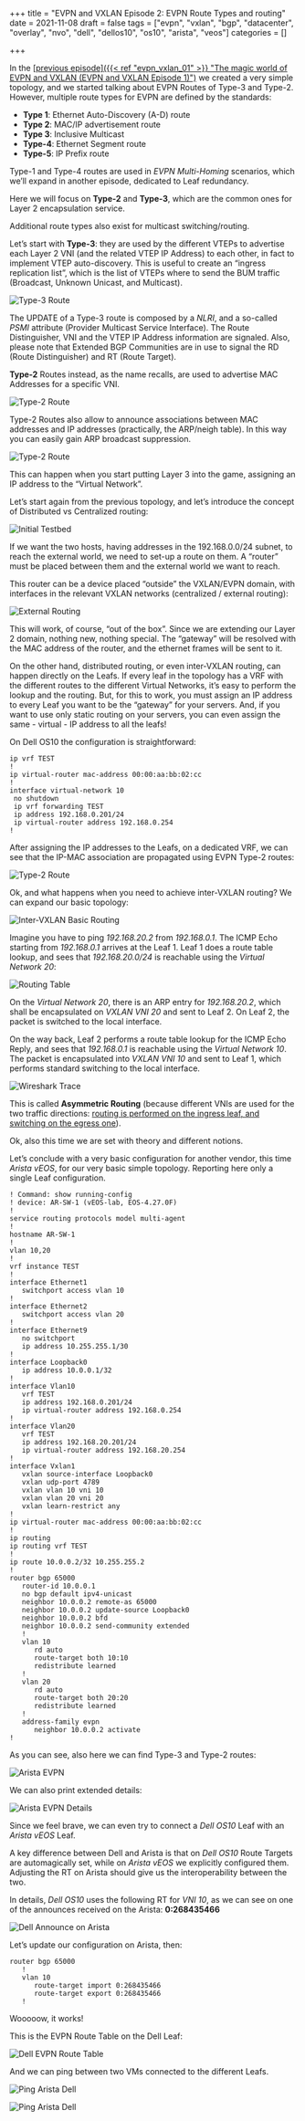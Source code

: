 +++
title = "EVPN and VXLAN Episode 2: EVPN Route Types and routing"
date = 2021-11-08
draft = false
tags = ["evpn", "vxlan", "bgp", "datacenter", "overlay", "nvo", "dell", "dellos10", "os10", "arista", "veos"]
categories = []

+++

In the <u>[previous episode]({{< ref "evpn_vxlan_01" >}} "The magic world of EVPN and VXLAN (EVPN and VXLAN Episode 1)")</u> we created a very simple topology, and we started talking about EVPN Routes of Type-3 and Type-2. However, multiple route types for EVPN are defined by the standards:
* **Type 1**: Ethernet Auto-Discovery (A-D) route
* **Type 2**: MAC/IP advertisement route
* **Type 3**: Inclusive Multicast
* **Type-4**: Ethernet Segment route
* **Type-5**: IP Prefix route

Type-1 and Type-4 routes are used in *EVPN Multi-Homing* scenarios, which we’ll expand in another episode, dedicated to Leaf redundancy.

Here we will focus on **Type-2** and **Type-3**, which are the common ones for Layer 2 encapsulation service.

Additional route types also exist for multicast switching/routing.

Let’s start with **Type-3**: they are used by the different VTEPs to advertise each Layer 2 VNI (and the related VTEP IP Address) to each other, in fact to implement VTEP auto-discovery. This is useful to create an “ingress replication list”, which is the list of VTEPs where to send the BUM traffic (Broadcast, Unknown Unicast, and Multicast).

![Type-3 Route](Type_3.png#sixhundreds)

The UPDATE of a Type-3 route is composed by a *NLRI*, and a so-called *PSMI* attribute (Provider Multicast Service Interface).
The Route Distinguisher, VNI and the VTEP IP Address information are signaled.
Also, please note that Extended BGP Communities are in use to signal the RD (Route Distinguisher) and RT (Route Target).

**Type-2** Routes instead, as the name recalls, are used to advertise MAC Addresses for a specific VNI.

![Type-2 Route](Type_2_MAC.png#sixhundreds)

Type-2 Routes also allow to announce associations between MAC addresses and IP addresses (practically, the ARP/neigh table). In this way you can easily gain ARP broadcast suppression.

![Type-2 Route](Type_2_MAC_IP.png#sixhundreds)

This can happen when you start putting Layer 3 into the game, assigning an IP address to the “Virtual Network”.

Let’s start again from the previous topology, and let’s introduce the concept of Distributed vs Centralized routing:

![Initial Testbed](First_Topology.png#small)

If we want the two hosts, having addresses in the 192.168.0.0/24 subnet, to reach the external world, we need to set-up a route on them. A “router” must be placed between them and the external world we want to reach.

This router can be a device placed “outside” the VXLAN/EVPN domain, with interfaces in the relevant VXLAN networks (centralized / external routing):

![External Routing](External_Routing.png#small)

This will work, of course, “out of the box”. Since we are extending our Layer 2 domain, nothing new, nothing special. The “gateway” will be resolved with the MAC address of the router, and the ethernet frames will be sent to it.

On the other hand, distributed routing, or even inter-VXLAN routing, can happen directly on the Leafs.
If every leaf in the topology has a VRF with the different routes to the different Virtual Networks, it’s easy to perform the lookup and the routing.
But, for this to work, you must assign an IP address to every Leaf you want to be the “gateway” for your servers.
And, if you want to use only static routing on your servers, you can even assign the same - virtual - IP address to all the leafs!

On Dell OS10 the configuration is straightforward:

```
ip vrf TEST
!
ip virtual-router mac-address 00:00:aa:bb:02:cc
!
interface virtual-network 10
 no shutdown
 ip vrf forwarding TEST
 ip address 192.168.0.201/24
 ip virtual-router address 192.168.0.254
!
```

After assigning the IP addresses to the Leafs, on a dedicated VRF, we can see that the IP-MAC association are propagated using EVPN Type-2 routes:

![Type-2 Route](Dell_Type_2.png#mid)

Ok, and what happens when you need to achieve inter-VXLAN routing?
We can expand our basic topology:

![Inter-VXLAN Basic Routing](Inter_VXLAN_Routing_base.png#small)

Imagine you have to ping *192.168.20.2* from *192.168.0.1*.
The ICMP Echo starting from *192.168.0.1* arrives at the Leaf 1. Leaf 1 does a route table lookup, and sees that *192.168.20.0/24* is reachable using the *Virtual Network 20*:

![Routing Table](Leaf_1_Routing.png#mid)

On the *Virtual Network 20*, there is an ARP entry for *192.168.20.2*, which shall be encapsulated on *VXLAN VNI 20* and sent to Leaf 2. On Leaf 2, the packet is switched to the local interface.

On the way back, Leaf 2 performs a route table lookup for the ICMP Echo Reply, and sees that *192.168.0.1* is reachable using the *Virtual Network 10*.
The packet is encapsulated into *VXLAN VNI 10* and sent to Leaf 1, which performs standard switching to the local interface.

![Wireshark Trace](Wireshark_Asymm.png#mid)

This is called **Asymmetric Routing** (because different VNIs are used for the two traffic directions: <u>routing is performed on the ingress leaf, and switching on the egress one</u>).

Ok, also this time we are set with theory and different notions.

Let’s conclude with a very basic configuration for another vendor, this time *Arista vEOS*, for our very basic simple topology.
Reporting here only a single Leaf configuration.

```
! Command: show running-config
! device: AR-SW-1 (vEOS-lab, EOS-4.27.0F)
!
service routing protocols model multi-agent
!
hostname AR-SW-1
!
vlan 10,20
!
vrf instance TEST
!
interface Ethernet1
   switchport access vlan 10
!
interface Ethernet2
   switchport access vlan 20
!
interface Ethernet9
   no switchport
   ip address 10.255.255.1/30
!
interface Loopback0
   ip address 10.0.0.1/32
!
interface Vlan10
   vrf TEST
   ip address 192.168.0.201/24
   ip virtual-router address 192.168.0.254
!
interface Vlan20
   vrf TEST
   ip address 192.168.20.201/24
   ip virtual-router address 192.168.20.254
!
interface Vxlan1
   vxlan source-interface Loopback0
   vxlan udp-port 4789
   vxlan vlan 10 vni 10
   vxlan vlan 20 vni 20
   vxlan learn-restrict any
!
ip virtual-router mac-address 00:00:aa:bb:02:cc
!
ip routing
ip routing vrf TEST
!
ip route 10.0.0.2/32 10.255.255.2
!
router bgp 65000
   router-id 10.0.0.1
   no bgp default ipv4-unicast
   neighbor 10.0.0.2 remote-as 65000
   neighbor 10.0.0.2 update-source Loopback0
   neighbor 10.0.0.2 bfd
   neighbor 10.0.0.2 send-community extended
   !
   vlan 10
      rd auto
      route-target both 10:10
      redistribute learned
   !
   vlan 20
      rd auto
      route-target both 20:20
      redistribute learned
   !
   address-family evpn
      neighbor 10.0.0.2 activate
!
```

As you can see, also here we can find Type-3 and Type-2 routes:

![Arista EVPN](Arista_MAC_IP.png#mid)

We can also print extended details:

![Arista EVPN Details](Arista_VNI_10_Details.png#mid)


Since we feel brave, we can even try to connect a *Dell OS10* Leaf with an *Arista vEOS* Leaf.

A key difference between Dell and Arista is that on *Dell OS10* Route Targets are automagically set, while on *Arista vEOS* we explicitly configured them.
Adjusting the RT on Arista should give us the interoperability between the two.

In details, *Dell OS10* uses the following RT for *VNI 10*, as we can see on one of the announces received on the Arista: **0:268435466**

![Dell Announce on Arista](Arista_Dell_RT.png#mid)

Let’s update our configuration on Arista, then:
```
router bgp 65000
   !
   vlan 10
      route-target import 0:268435466
      route-target export 0:268435466
   !
```

Wooooow, it works!

This is the EVPN Route Table on the Dell Leaf:

![Dell EVPN Route Table](Dell_Arista_EVPN.png#mid)

And we can ping between two VMs connected to the different Leafs.

![Ping Arista Dell](Ping_Arista_Dell_Trace.png#mid)

![Ping Arista Dell](Ping_Arista_Dell.png#mid)
